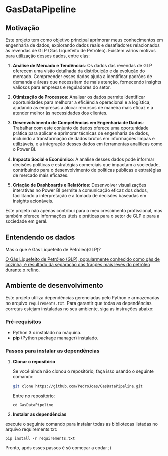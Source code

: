 # GasDataPipeline

## Motivação

Este projeto tem como objetivo principal aprimorar meus conhecimentos em engenharia de dados, explorando dados reais e desafiadores relacionados às revendas de GLP (Gás Liquefeito de Petróleo). Existem vários motivos para utilização desses dados, entre elas:

1. **Análise de Mercado e Tendências**: Os dados das revendas de GLP oferecem uma visão detalhada da distribuição e da evolução do mercado. Compreender esses dados ajuda a identificar padrões de demanda e áreas que necessitam de mais atenção, fornecendo insights valiosos para empresas e reguladores do setor.

2. **Otimização de Processos**: Analisar os dados permite identificar oportunidades para melhorar a eficiência operacional e a logística, ajudando as empresas a alocar recursos de maneira mais eficaz e a atender melhor às necessidades dos clientes.

3. **Desenvolvimento de Competências em Engenharia de Dados**: Trabalhar com este conjunto de dados oferece uma oportunidade prática para aplicar e aprimorar técnicas de engenharia de dados, incluindo a transformação de dados brutos em informações limpas e utilizáveis, e a integração desses dados em ferramentas analíticas como o Power BI.

4. **Impacto Social e Econômico**: A análise desses dados pode informar decisões políticas e estratégias comerciais que impactam a sociedade, contribuindo para o desenvolvimento de políticas públicas e estratégias de mercado mais eficazes.

5. **Criação de Dashboards e Relatórios**: Desenvolver visualizações interativas no Power BI permite a comunicação eficaz dos dados, facilitando a interpretação e a tomada de decisões baseadas em insights acionáveis.

Este projeto não apenas contribui para o meu crescimento profissional, mas também oferece informações úteis e práticas para o setor de GLP e para a sociedade em geral.


## Entendendo os dados

Mas o que é Gás Liquefeito de Petróleo(GLP)?

[O Gás Liquefeito de Petróleo (GLP), popularmente conhecido como gás de cozinha, é resultado da separação das frações mais leves do petróleo durante o refino.](https://www.consigaz.com.br/gas-glp/)

## Ambiente de desenvolvimento

Este projeto utiliza dependências gerenciadas pelo Python e armazenadas no arquivo `requirements.txt`. Para garantir que todas as dependências corretas estejam instaladas no seu ambiente, siga as instruções abaixo:

### Pré-requisitos

- Python 3.x instalado na máquina.
- **pip** (Python package manager) instalado.

### Passos para instalar as dependências

1. **Clonar o repositório**

   Se você ainda não clonou o repositório, faça isso usando o seguinte comando:

   ```bash
   git clone https://github.com/PedroJoas/GasDataPipeline.git
   ```
   
   Entre no repositório:
   ```
   cd GasDataPipeline
   ```
  
2. **Instalar as dependências**

execute o seguinte comando para instalar todas as bibliotecas listadas no arquivo requirements.txt:

```
pip install -r requirements.txt
```

Pronto, após esses passos é só começar a codar ;)
